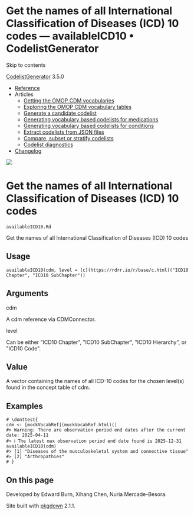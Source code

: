 # Get the names of all International Classification of Diseases (ICD) 10 codes — availableICD10 • CodelistGenerator

Skip to contents

[CodelistGenerator](../index.html) 3.5.0

  * [Reference](../reference/index.html)
  * Articles
    * [Getting the OMOP CDM vocabularies](../articles/a01_GettingOmopCdmVocabularies.html)
    * [Exploring the OMOP CDM vocabulary tables](../articles/a02_ExploreCDMvocabulary.html)
    * [Generate a candidate codelist](../articles/a03_GenerateCandidateCodelist.html)
    * [Generating vocabulary based codelists for medications](../articles/a04_GenerateVocabularyBasedCodelist.html)
    * [Generating vocabulary based codelists for conditions](../articles/a04b_icd_codes.html)
    * [Extract codelists from JSON files](../articles/a05_ExtractCodelistFromJSONfile.html)
    * [Compare, subset or stratify codelists](../articles/a06_CreateSubsetsFromCodelist.html)
    * [Codelist diagnostics](../articles/a07_RunCodelistDiagnostics.html)
  * [Changelog](../news/index.html)




![](../logo.png)

# Get the names of all International Classification of Diseases (ICD) 10 codes

`availableICD10.Rd`

Get the names of all International Classification of Diseases (ICD) 10 codes

## Usage
    
    
    availableICD10(cdm, level = [c](https://rdrr.io/r/base/c.html)("ICD10 Chapter", "ICD10 SubChapter"))

## Arguments

cdm
    

A cdm reference via CDMConnector.

level
    

Can be either "ICD10 Chapter", "ICD10 SubChapter", "ICD10 Hierarchy", or "ICD10 Code".

## Value

A vector containing the names of all ICD-10 codes for the chosen level(s) found in the concept table of cdm.

## Examples
    
    
    # \donttest{
    cdm <- [mockVocabRef](mockVocabRef.html)()
    #> Warning: There are observation period end dates after the current date: 2025-04-11
    #> ℹ The latest max observation period end date found is 2025-12-31
    availableICD10(cdm)
    #> [1] "Diseases of the musculoskeletal system and connective tissue"
    #> [2] "Arthropathies"                                               
    # }
    

## On this page

Developed by Edward Burn, Xihang Chen, Nuria Mercade-Besora.

Site built with [pkgdown](https://pkgdown.r-lib.org/) 2.1.1.
